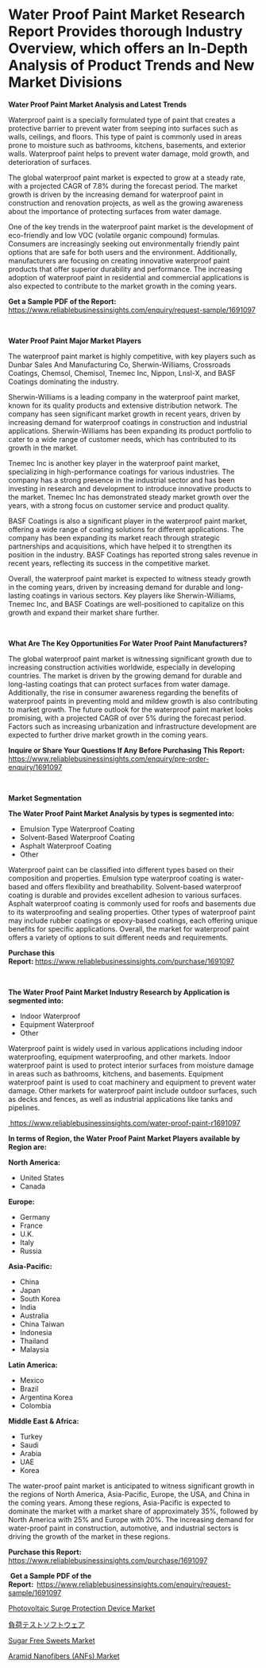 <p><h1>Water Proof Paint Market Research Report Provides thorough Industry Overview, which offers an In-Depth Analysis of Product Trends and New Market Divisions</h1></p><p><strong>Water Proof Paint Market Analysis and Latest Trends</strong></p>
<p><p>Waterproof paint is a specially formulated type of paint that creates a protective barrier to prevent water from seeping into surfaces such as walls, ceilings, and floors. This type of paint is commonly used in areas prone to moisture such as bathrooms, kitchens, basements, and exterior walls. Waterproof paint helps to prevent water damage, mold growth, and deterioration of surfaces.</p><p>The global waterproof paint market is expected to grow at a steady rate, with a projected CAGR of 7.8% during the forecast period. The market growth is driven by the increasing demand for waterproof paint in construction and renovation projects, as well as the growing awareness about the importance of protecting surfaces from water damage.</p><p>One of the key trends in the waterproof paint market is the development of eco-friendly and low VOC (volatile organic compound) formulas. Consumers are increasingly seeking out environmentally friendly paint options that are safe for both users and the environment. Additionally, manufacturers are focusing on creating innovative waterproof paint products that offer superior durability and performance. The increasing adoption of waterproof paint in residential and commercial applications is also expected to contribute to the market growth in the coming years.</p></p>
<p><strong>Get a Sample PDF of the Report:&nbsp;</strong> <a href="https://www.reliablebusinessinsights.com/enquiry/request-sample/1691097">https://www.reliablebusinessinsights.com/enquiry/request-sample/1691097</a></p>
<p>&nbsp;</p>
<p><strong>Water Proof Paint Major Market Players</strong></p>
<p><p>The waterproof paint market is highly competitive, with key players such as Dunbar Sales And Manufacturing Co, Sherwin-Williams, Crossroads Coatings, Chemsol, Chemisol, Tnemec Inc, Nippon, Lnsl-X, and BASF Coatings dominating the industry. </p><p>Sherwin-Williams is a leading company in the waterproof paint market, known for its quality products and extensive distribution network. The company has seen significant market growth in recent years, driven by increasing demand for waterproof coatings in construction and industrial applications. Sherwin-Williams has been expanding its product portfolio to cater to a wide range of customer needs, which has contributed to its growth in the market.</p><p>Tnemec Inc is another key player in the waterproof paint market, specializing in high-performance coatings for various industries. The company has a strong presence in the industrial sector and has been investing in research and development to introduce innovative products to the market. Tnemec Inc has demonstrated steady market growth over the years, with a strong focus on customer service and product quality.</p><p>BASF Coatings is also a significant player in the waterproof paint market, offering a wide range of coating solutions for different applications. The company has been expanding its market reach through strategic partnerships and acquisitions, which have helped it to strengthen its position in the industry. BASF Coatings has reported strong sales revenue in recent years, reflecting its success in the competitive market.</p><p>Overall, the waterproof paint market is expected to witness steady growth in the coming years, driven by increasing demand for durable and long-lasting coatings in various sectors. Key players like Sherwin-Williams, Tnemec Inc, and BASF Coatings are well-positioned to capitalize on this growth and expand their market share further.</p></p>
<p>&nbsp;</p>
<p><strong>What Are The Key Opportunities For Water Proof Paint Manufacturers?</strong></p>
<p><p>The global waterproof paint market is witnessing significant growth due to increasing construction activities worldwide, especially in developing countries. The market is driven by the growing demand for durable and long-lasting coatings that can protect surfaces from water damage. Additionally, the rise in consumer awareness regarding the benefits of waterproof paints in preventing mold and mildew growth is also contributing to market growth. The future outlook for the waterproof paint market looks promising, with a projected CAGR of over 5% during the forecast period. Factors such as increasing urbanization and infrastructure development are expected to further drive market growth in the coming years.</p></p>
<p><strong>Inquire or Share Your Questions If Any Before Purchasing This Report:</strong> <a href="https://www.reliablebusinessinsights.com/enquiry/pre-order-enquiry/1691097">https://www.reliablebusinessinsights.com/enquiry/pre-order-enquiry/1691097</a></p>
<p>&nbsp;</p>
<p><strong>Market Segmentation</strong></p>
<p><strong>The Water Proof Paint Market Analysis by types is segmented into:</strong></p>
<p><ul><li>Emulsion Type Waterproof Coating</li><li>Solvent-Based Waterproof Coating</li><li>Asphalt Waterproof Coating</li><li>Other</li></ul></p>
<p><p>Waterproof paint can be classified into different types based on their composition and properties. Emulsion type waterproof coating is water-based and offers flexibility and breathability. Solvent-based waterproof coating is durable and provides excellent adhesion to various surfaces. Asphalt waterproof coating is commonly used for roofs and basements due to its waterproofing and sealing properties. Other types of waterproof paint may include rubber coatings or epoxy-based coatings, each offering unique benefits for specific applications. Overall, the market for waterproof paint offers a variety of options to suit different needs and requirements.</p></p>
<p><strong>Purchase this Report:&nbsp;</strong><a href="https://www.reliablebusinessinsights.com/purchase/1691097">https://www.reliablebusinessinsights.com/purchase/1691097</a></p>
<p>&nbsp;</p>
<p><strong>The Water Proof Paint Market Industry Research by Application is segmented into:</strong></p>
<p><ul><li>Indoor Waterproof</li><li>Equipment Waterproof</li><li>Other</li></ul></p>
<p><p>Waterproof paint is widely used in various applications including indoor waterproofing, equipment waterproofing, and other markets. Indoor waterproof paint is used to protect interior surfaces from moisture damage in areas such as bathrooms, kitchens, and basements. Equipment waterproof paint is used to coat machinery and equipment to prevent water damage. Other markets for waterproof paint include outdoor surfaces, such as decks and fences, as well as industrial applications like tanks and pipelines.</p></p>
<p><a href="https://www.reliablebusinessinsights.com/water-proof-paint-r1691097">&nbsp;https://www.reliablebusinessinsights.com/water-proof-paint-r1691097</a></p>
<p><strong>In terms of Region, the Water Proof Paint Market Players available by Region are:</strong></p>
<p>
    <p> <strong> North America: </strong>
        <ul>
            <li>United States</li>
            <li>Canada</li>
        </ul>
        </p> 
    <p> <strong> Europe: </strong>
        <ul>
            <li>Germany</li>
            <li>France</li>
            <li>U.K.</li>
            <li>Italy</li>
            <li>Russia</li>
        </ul>
        </p> 
    <p> <strong> Asia-Pacific: </strong>
        <ul>
            <li>China</li>
            <li>Japan</li>
            <li>South Korea</li>
            <li>India</li>
            <li>Australia</li>
            <li>China Taiwan</li>
            <li>Indonesia</li>
            <li>Thailand</li>
            <li>Malaysia</li>
        </ul>
        </p> 
    <p> <strong> Latin America: </strong>
        <ul>
            <li>Mexico</li>
            <li>Brazil</li>
            <li>Argentina Korea</li>
            <li>Colombia</li>
        </ul>
        </p> 
    <p> <strong> Middle East & Africa: </strong>
        <ul>
            <li>Turkey</li>
            <li>Saudi</li>
            <li>Arabia</li>
            <li>UAE</li>
            <li>Korea</li>
        </ul>
    </p>
    </p>
<p><p>The water-proof paint market is anticipated to witness significant growth in the regions of North America, Asia-Pacific, Europe, the USA, and China in the coming years. Among these regions, Asia-Pacific is expected to dominate the market with a market share of approximately 35%, followed by North America with 25% and Europe with 20%. The increasing demand for water-proof paint in construction, automotive, and industrial sectors is driving the growth of the market in these regions.</p></p>
<p><strong>Purchase this Report: </strong><a href="https://www.reliablebusinessinsights.com/purchase/1691097">https://www.reliablebusinessinsights.com/purchase/1691097</a></p>
<p>&nbsp;<strong>Get a Sample PDF of the Report:&nbsp;&nbsp;</strong><a href="https://www.reliablebusinessinsights.com/enquiry/request-sample/1691097">https://www.reliablebusinessinsights.com/enquiry/request-sample/1691097</a></p>
<p><strong></strong></p>
<p><p><a href="https://medium.com/@bsjdj3773/comprehensive-analysis-of-the-global-photovoltaic-surge-protection-device-market-growth-trends-c84ade9faf17">Photovoltaic Surge Protection Device Market</a></p><p><a href="https://github.com/ksxzwxabcuynh011/Market-Research-Report-List-3/blob/main/2270642183369.md">負荷テストソフトウェア</a></p><p><a href="https://medium.com/@philipholland626/navigating-the-global-sugar-free-sweets-market-landscape-trends-forecasts-and-impact-analysis-f3182d8281cd">Sugar Free Sweets Market</a></p><p><a href="https://github.com/NorbertYates/Market-Research-Report-List-6/blob/main/aramid-nanofibers-anfs-market.md">Aramid Nanofibers (ANFs) Market</a></p></p>